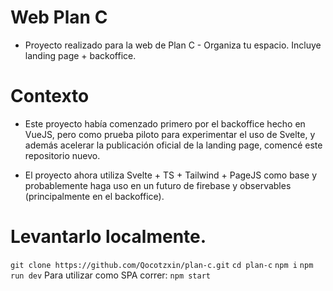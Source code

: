 # Web Plan C

- Proyecto realizado para la web de Plan C - Organiza tu espacio. Incluye landing page + backoffice.

# Contexto

- Este proyecto había comenzado primero por el backoffice hecho en VueJS, pero como prueba piloto para experimentar el
  uso de Svelte, y además acelerar la publicación oficial de la landing page, comencé este repositorio nuevo.

- El proyecto ahora utiliza Svelte + TS + Tailwind + PageJS como base y probablemente haga uso en un futuro de firebase y observables (principalmente en el backoffice).

# Levantarlo localmente.

`git clone https://github.com/Qocotzxin/plan-c.git`
`cd plan-c`
`npm i`
`npm run dev`
Para utilizar como SPA correr:
`npm start`
